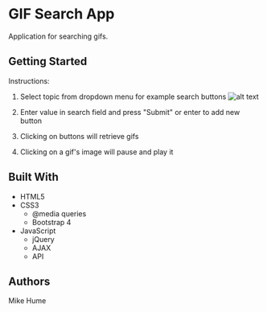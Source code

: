 # GIF Search App

Application for searching gifs. 

## Getting Started
Instructions:
1. Select topic from dropdown menu for example search buttons
![alt text](./src/assets/images/topic)

2. Enter value in search field and press "Submit" or enter to add new button
3. Clicking on buttons will retrieve gifs
4. Clicking on a gif's image will pause and play it

## Built With
* HTML5
* CSS3
    - @media queries
    - Bootstrap 4
* JavaScript
    - jQuery
    - AJAX
    - API


## Authors
Mike Hume

